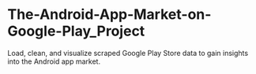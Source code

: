# The-Android-App-Market-on-Google-Play_Project
Load, clean, and visualize scraped Google Play Store data to gain insights into the Android app market.
